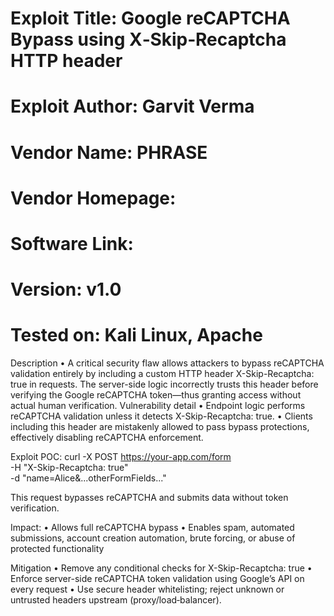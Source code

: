 # Exploit Title: Google reCAPTCHA Bypass using X‑Skip‑Recaptcha HTTP header
# Exploit Author: Garvit Verma
# Vendor Name: **PHRASE** 
# Vendor Homepage: 
# Software Link:
# Version: v1.0
# Tested on: Kali Linux, Apache

Description
• A critical security flaw allows attackers to bypass reCAPTCHA validation entirely by including a custom HTTP header X-Skip-Recaptcha: true in requests. The server-side logic incorrectly trusts this header before verifying the Google reCAPTCHA token—thus granting access without actual human verification.
Vulnerability detail
• Endpoint logic performs reCAPTCHA validation unless it detects X-Skip-Recaptcha: true.
• Clients including this header are mistakenly allowed to pass bypass protections, effectively disabling reCAPTCHA enforcement.

Exploit POC:
curl -X POST https://your-app.com/form \
  -H "X-Skip-Recaptcha: true" \
  -d "name=Alice&...otherFormFields..."

This request bypasses reCAPTCHA and submits data without token verification.

Impact:
• Allows full reCAPTCHA bypass
• Enables spam, automated submissions, account creation automation, brute forcing, or abuse of protected functionality

Mitigation
• Remove any conditional checks for X-Skip-Recaptcha: true
• Enforce server-side reCAPTCHA token validation using Google’s API on every request
• Use secure header whitelisting; reject unknown or untrusted headers upstream (proxy/load‑balancer).
